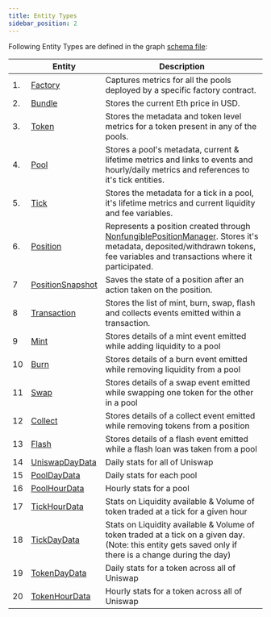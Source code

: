 ```yaml
---
title: Entity Types
sidebar_position: 2
---
```


Following Entity Types are defined in the graph [schema file](https://github.com/Uniswap/v3-subgraph/blob/main/schema.graphql):


||Entity|Description|
|-|-|-|
|1.|[Factory](./schemas/factory.md) | Captures metrics for all the pools deployed by a specific factory contract. |
|2.|[Bundle](./schemas/bundle.md) | Stores the current Eth price in USD. |
|3.|[Token](./schemas/token.md) | Stores the metadata and token level metrics for a token present in any of the pools. |
|4.|[Pool](./schemas/pool.md) | Stores a pool's metadata, current & lifetime metrics and links to events and hourly/daily metrics and references to it's tick entities. |
|5.|[Tick](./schemas/tick.md) | Stores the metadata for a tick in a pool, it's lifetime metrics and current liquidity and fee variables. |
|6.|[Position](./schemas/position.md) | Represents a position created through [NonfungiblePositionManager](../contracts/nonfungiblepositionmanager.md). Stores it's metadata, deposited/withdrawn tokens, fee variables and transactions where it participated. |
|7|[PositionSnapshot](./schemas/positionsnapshot.md) | Saves the state of a position after an action taken on the position. |
|8|[Transaction](./schemas/transaction.md) | Stores the list of mint, burn, swap, flash and collects events emitted within a transaction. |
|9|[Mint](./schemas/mint.md) | Stores details of a mint event emitted while adding liquidity to a pool |
|10|[Burn](./schemas/burn.md) | Stores details of a burn event emitted while removing liquidity from a pool |
|11|[Swap](./schemas/swap.md) | Stores details of a swap event emitted while swapping one token for the other in a pool |
|12|[Collect](./schemas/collect.md) | Stores details of a collect event emitted while removing tokens from a position |
|13|[Flash](./schemas/flash.md) | Stores details of a flash event emitted while a flash loan was taken from a pool |
|14|[UniswapDayData](./schemas/uniswapdaydata.md)| Daily stats for all of Uniswap |
|15|[PoolDayData](./schemas/pooldaydata.md)| Daily stats for each pool |
|16|[PoolHourData](./schemas/poolhourdata.md)| Hourly stats for a pool |
|17|[TickHourData](./schemas/tickhourdata.md)| Stats on Liquidity available & Volume of token traded at a tick for a given hour |
|18|[TickDayData](./schemas/tickdaydata.md)| Stats on Liquidity available & Volume of token traded at a tick on a given day. <br/>(Note: this entity gets saved only if there is a change during the day) |
|19|[TokenDayData](./schemas/tokendaydata.md) | Daily stats for a token across all of Uniswap |
|20|[TokenHourData](./schemas/tokenhourdata.md) | Hourly stats for a token across all of Uniswap | 
